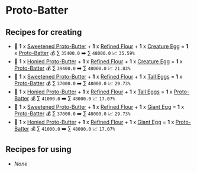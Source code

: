 # Proto-Batter

## Recipes for creating

* 🍳 **1** x [Sweetened Proto-Butter](<Sweetened Proto-Butter.md>) + **1** x [Refined Flour](<Refined Flour.md>) + **1** x [Creature Egg](<Creature Egg.md>) = **1** x [Proto-Batter](<Proto-Batter.md>) 💰 ∑ `35400.0` ➡️ ∑ `48000.0` 📈 `35.59%`
* 🍳 **1** x [Honied Proto-Butter](<Honied Proto-Butter.md>) + **1** x [Refined Flour](<Refined Flour.md>) + **1** x [Creature Egg](<Creature Egg.md>) = **1** x [Proto-Batter](<Proto-Batter.md>) 💰 ∑ `39400.0` ➡️ ∑ `48000.0` 📈 `21.83%`
* 🍳 **1** x [Sweetened Proto-Butter](<Sweetened Proto-Butter.md>) + **1** x [Refined Flour](<Refined Flour.md>) + **1** x [Tall Eggs](<Tall Eggs.md>) = **1** x [Proto-Batter](<Proto-Batter.md>) 💰 ∑ `37000.0` ➡️ ∑ `48000.0` 📈 `29.73%`
* 🍳 **1** x [Honied Proto-Butter](<Honied Proto-Butter.md>) + **1** x [Refined Flour](<Refined Flour.md>) + **1** x [Tall Eggs](<Tall Eggs.md>) = **1** x [Proto-Batter](<Proto-Batter.md>) 💰 ∑ `41000.0` ➡️ ∑ `48000.0` 📈 `17.07%`
* 🍳 **1** x [Sweetened Proto-Butter](<Sweetened Proto-Butter.md>) + **1** x [Refined Flour](<Refined Flour.md>) + **1** x [Giant Egg](<Giant Egg.md>) = **1** x [Proto-Batter](<Proto-Batter.md>) 💰 ∑ `37000.0` ➡️ ∑ `48000.0` 📈 `29.73%`
* 🍳 **1** x [Honied Proto-Butter](<Honied Proto-Butter.md>) + **1** x [Refined Flour](<Refined Flour.md>) + **1** x [Giant Egg](<Giant Egg.md>) = **1** x [Proto-Batter](<Proto-Batter.md>) 💰 ∑ `41000.0` ➡️ ∑ `48000.0` 📈 `17.07%`


## Recipes for using

* _None_

